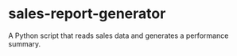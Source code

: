 # sales-report-generator
A Python script that reads sales data and generates a performance summary.
